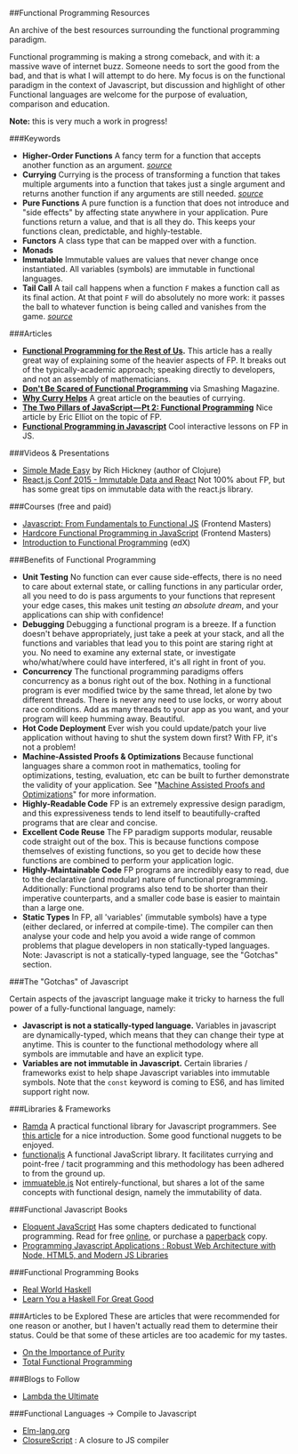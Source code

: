 ##Functional Programming Resources

An archive of the best resources surrounding the functional programming paradigm.

Functional programming is making a strong comeback, and with it: a massive wave of internet buzz. Someone needs to sort the good from the bad, and that is what I will attempt to do here.
My focus is on the functional paradigm in the context of Javascript, but discussion and highlight of other Functional languages are welcome for the purpose of evaluation, comparison and education.

**Note:** this is very much a work in progress!

###Keywords

- **Higher-Order Functions** A fancy term for a function that accepts another function as an argument. *[source](http://www.quora.com/What-is-a-simple-explanation-of-higher-order-functions-and-callbacks-in-JavaScript)*
- **Currying** Currying is the process of transforming a function that takes multiple arguments into a function that takes just a single argument and returns another function if any arguments are still needed. *[source](http://tech.pro/tutorial/2011/functional-javascript-part-4-function-currying)*
- **Pure Functions** A pure function is a function that does not introduce and "side effects" by affecting state anywhere in your application. Pure functions return a value, and that is all they do. This keeps your functions clean, predictable, and highly-testable.
- **Functors** A class type that can be mapped over with a function.
- **Monads**
- **Immutable** Immutable values are values that never change once instantiated. All variables (symbols) are immutable in functional languages.
- **Tail Call** A tail call happens when a function `F` makes a function call as its final action. At that point `F` will do absolutely no more work: it passes the ball to whatever function is being called and vanishes from the game. *[source](http://duartes.org/gustavo/blog/post/tail-calls-optimization-es6/)*

###Articles

- **[Functional Programming for the Rest of Us](http://www.defmacro.org/ramblings/fp.html).** This article has a really great way of explaining some of the heavier aspects of FP. It breaks out of the typically-academic approach; speaking directly to developers, and not an assembly of mathematicians.
- **[Don't Be Scared of Functional Programming](http://www.smashingmagazine.com/2014/07/02/dont-be-scared-of-functional-programming/)** via Smashing Magazine.
- **[Why Curry Helps](http://hughfdjackson.com/javascript/why-curry-helps/)** A great article on the beauties of currying.
- **[The Two Pillars of JavaScript — Pt 2: Functional Programming](https://medium.com/javascript-scene/the-two-pillars-of-javascript-pt-2-functional-programming-a63aa53a41a4)** Nice article by Eric Elliot on the topic of FP.
- **[Functional Programming in Javascript](http://jhusain.github.io/learnrx/)** Cool interactive lessons on FP in JS.

###Videos & Presentations

- [Simple Made Easy](http://www.infoq.com/presentations/Simple-Made-Easy) by Rich Hickney (author of Clojure)
- [React.js Conf 2015 - Immutable Data and React](https://www.youtube.com/watch?v=I7IdS-PbEgI) Not 100% about FP, but has some great tips on immutable data with the react.js library.

###Courses (free and paid)

- [Javascript: From Fundamentals to Functional JS](https://frontendmasters.com/courses/js-fundamentals-to-functional/) (Frontend Masters)
- [Hardcore Functional Programming in JavaScript](https://frontendmasters.com/courses/functional-javascript/) (Frontend Masters)
- [Introduction to Functional Programming](https://www.edx.org/course/introduction-functional-programming-delftx-fp101x#.VQaxMmTkcme) (edX)

###Benefits of Functional Programming

- **Unit Testing** No function can ever cause side-effects, there is no need to care about external state, or calling functions in any particular order, all you need to do is pass arguments to your functions that represent your edge cases, this makes unit testing *an absolute dream*, and your applications can ship with confidence!
- **Debugging** Debugging a functional program is a breeze. If a function doesn't behave appropriately, just take a peek at your stack, and all the functions and variables that lead you to this point are staring right at you. No need to examine any external state, or investigate who/what/where could have interfered, it's all right in front of you.
- **Concurrency** The functional programming paradigms offers concurrency as a bonus right out of the box. Nothing in a functional program is ever modified twice by the same thread, let alone by two different threads. There is never any need to use locks, or worry about race conditions. Add as many threads to your app as you want, and your program will keep humming away. Beautiful.
- **Hot Code Deployment** Ever wish you could update/patch your live application without having to shut the system down first? With FP, it's not a problem!
- **Machine-Assisted Proofs & Optimizations** Because functional languages share a common root in mathematics, tooling for optimizations, testing, evaluation, etc can be built to further demonstrate the validity of your application. See "[Machine Assisted Proofs and Optimizations](http://www.defmacro.org/ramblings/fp.html)" for more information.
- **Highly-Readable Code** FP is an extremely expressive design paradigm, and this expressiveness tends to lend itself to beautifully-crafted programs that are clear and concise.
- **Excellent Code Reuse** The FP paradigm supports modular, reusable code straight out of the box. This is because functions compose themselves of existing functions, so you get to decide how these functions are combined to perform your application logic.
- **Highly-Maintainable Code** FP programs are incredibly easy to read, due to the declarative (and modular) nature of functional programming. Additionally: Functional programs also tend to be shorter than their imperative counterparts, and a smaller code base is easier to maintain than a large one.
- **Static Types** In FP, all 'variables' (immutable symbols) have a type (either declared, or inferred at compile-time). The compiler can then analyse your code and help you avoid a wide range of common problems that plague developers in non statically-typed languages. Note: Javascript is not a statically-typed language, see the "Gotchas" section.

###The "Gotchas" of Javascript

Certain aspects of the javascript language make it tricky to harness the full power of a fully-functional language, namely:

- **Javascript is not a statically-typed language.** Variables in javascript are dynamically-typed, which means that they can change their type at anytime. This is counter to the functional methodology where all symbols are immutable and have an explicit type.
- **Variables are not immutable in Javascript.** Certain libraries / frameworks exist to help shape Javascript variables into immutable symbols. Note that the `const` keyword is coming to ES6, and has limited support right now.


###Libraries & Frameworks

- [Ramda](http://ramdajs.com/) A practical functional library for Javascript programmers. See [this article](http://developer.telerik.com/featured/practical-functional-javascript-ramda/) for a nice introduction. Some good functional nuggets to be enjoyed.
- [functionaljs](http://functionaljs.com/) A functional JavaScript library. It facilitates currying and point-free / tacit programming and this methodology has been adhered to from the ground up.
- [immuateble.js](https://github.com/facebook/immutable-js) Not entirely-functional, but shares a lot of the same concepts with functional design, namely the immutability of data.

###Functional Javascript Books

- [Eloquent JavaScript](http://eloquentjavascript.net/) Has some chapters dedicated to functional programming. Read for free [online](http://eloquentjavascript.net/), or purchase a [paperback](http://www.amazon.com/gp/product/1593275846/ref=as_li_qf_sp_asin_il_tl?ie=UTF8&camp=1789&creative=9325&creativeASIN=1593275846&linkCode=as2&tag=marijhaver-20&linkId=VPXXXSRYC5COG5R5) copy.
- [Programming Javascript Applications : Robust Web Architecture with Node, HTML5, and Modern JS Libraries](http://www.amazon.com/Programming-JavaScript-Applications-Architecture-Libraries/dp/1491950293/ref=sr_1_1?s=books&ie=UTF8&qid=1426178193&sr=1-1&keywords=Eric+Elliot)

###Functional Programming Books

- [Real World Haskell](http://book.realworldhaskell.org/)
- [Learn You a Haskell For Great Good](http://learnyouahaskell.com/)

###Articles to be Explored
These are articles that were recommended for one reason or another, but I haven't actually read them to determine their status. Could be that some of these articles are too academic for my tastes.

- [On the Importance of Purity](http://higherlogics.blogspot.pt/2007/10/on-importance-of-purity.html)
- [Total Functional Programming](http://www.eis.mdx.ac.uk/staffpages/dat/sblp1.pdf)

###Blogs to Follow
- [Lambda the Ultimate](http://lambda-the-ultimate.org/)

###Functional Languages -> Compile to Javascript

- [Elm-lang.org](http://elm-lang.org/)
- [ClosureScript](https://github.com/clojure/clojurescript) : A closure to JS compiler
